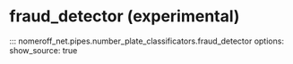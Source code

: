 # fraud_detector (experimental)
::: nomeroff_net.pipes.number_plate_classificators.fraud_detector
        options:
            show_source: true